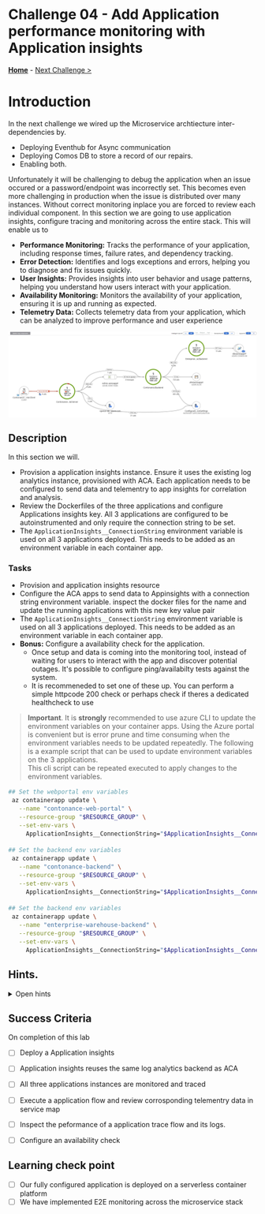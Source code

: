# Challenge 04 -  Add Application performance monitoring with Application insights  

**[Home](../../Readme.md)** - [Next Challenge >](../module-5/)

# Introduction 
In the next challenge we wired up the Microservice archtiecture inter-dependencies by.  
 * Deploying Eventhub for Async communication 
 * Deploying Comos DB to store a record of our repairs.  
 * Enabling both. 

Unfortunately it will be challenging to debug the application when an issue occured or a password/endpoint was incorrectly set. This becomes even more challenging in production when the issue is distributed over many instances. Without correct monitoring inplace you are forced to review each individual component. 
In this section we are going to use application insights, configure tracing and monitoring across the entire stack.  This will enable us to
- **Performance Monitoring:**  Tracks the performance of your application, including response times, failure rates, and dependency tracking.
- **Error Detection:** Identifies and logs exceptions and errors, helping you to diagnose and fix issues quickly.
- **User Insights:** Provides insights into user behavior and usage patterns, helping you understand how users interact with your application.
- **Availability Monitoring:** Monitors the availability of your application, ensuring it is up and running as expected.
- **Telemetry Data:** Collects telemetry data from your application, which can be analyzed to improve performance and user experience
 <img src="img/application_map.png" alt="workload"   style="display: block; margin: 0 auto;" />

## Description 
In this section we will. 
 - Provision a application insights instance. Ensure it uses the existing log analytics instance, provisioned with ACA. 
Each application needs to be configured to send data and telementry to app insights for correlation and analysis.
 - Review the Dockerfiles of the three applications and configure Applications insights key. All 3 applications are configured to be autoinstrumented and only require the connection string to be set.
 - The `ApplicationInsights__ConnectionString` environment variable is used on all 3 applications deployed. This needs to be added as an environment variable in each container app. 



### Tasks
 * Provision and application insights resource
 * Configure the ACA apps to send data to Appinsights with a connection string environment variable. inspect the docker files for the name and update the running applications with this new key value pair 
 * The `ApplicationInsights__ConnectionString` environment variable is used on all 3 applications deployed. This needs to be added as an environment variable in each container app.  
 *  **Bonus:** Configure a availability check for the application. 
    * Once setup and data is coming into the monitoring tool, instead of waiting for users to interact with the app and discover potential outages. It's possible to configure ping/availabilty tests against the system. 
    * It is recommeneded to set one of these up. You can perform a simple httpcode 200 check or perhaps check if theres a dedicated healthcheck to use
 
 > **Important**. It is **strongly** recommended to use  azure CLI to update the environment variables on your container apps. Using the Azure portal is convenient but is error prune and time consuming when the environment variables needs to be updated repeatedly. The following is a example script that can be used to update environment variables on the 3 applications.  
 This cli script can be repeated executed to apply changes to the environment variables.

 ```bash
## Set the webportal env variables 
  az containerapp update \
    --name "contonance-web-portal" \
    --resource-group "$RESOURCE_GROUP" \
    --set-env-vars \
      ApplicationInsights__ConnectionString="$ApplicationInsights__ConnectionString" 

## Set the backend env variables 
  az containerapp update \
    --name "contonance-backend" \
    --resource-group "$RESOURCE_GROUP" \
    --set-env-vars \
      ApplicationInsights__ConnectionString="$ApplicationInsights__ConnectionString" 

## Set the backend env variables 
  az containerapp update \
    --name "enterprise-warehouse-backend" \
    --resource-group "$RESOURCE_GROUP" \
    --set-env-vars \
      ApplicationInsights__ConnectionString="$ApplicationInsights__ConnectionString"
```

## Hints.  
<details>
  <summary> Open hints </summary>




**Links** 
* [App insights overview ](https://learn.microsoft.com/en-us/azure/azure-monitor/app/app-insights-overview)
* Telementry [Collection](https://learn.microsoft.com/en-us/azure/azure-monitor/app/opentelemetry-overview)
* Using App Insights, how do i use and [How to navigate](https://learn.microsoft.com/en-us/azure/azure-monitor/app/overview-dashboard)
* Lets create an [App Insights](https://learn.microsoft.com/en-us/azure/azure-monitor/app/create-workspace-resource?tabs=bicep)  in the portal
* Lets create and [App Insights](https://learn.microsoft.com/en-us/cli/azure/monitor/app-insights/component?view=azure-cli-latest#az-monitor-app-insights-component-create) in the CLI
* Configure the [connection string](https://learn.microsoft.com/en-us/azure/azure-monitor/app/sdk-connection-string?tabs=dotnet5)
* Dockerfile references. Where the Application insights connection string can be set 
  * [contonance-web-portal](../../src/Contonance.WebPortal/Server/Dockerfile)
  * [contonance-backend](../../src/Contonance.Backend/Dockerfile) 
  * [enterprise-warehouse-backend](../../src/EnterpriseWarehouse.Backend/Dockerfile)
* [App insights cli  ](https://learn.microsoft.com/en-us/cli/azure/monitor/app-insights?view=azure-cli-latest)
* [App insights quickstart]( https://learn.microsoft.com/en-us/azure/azure-monitor/app/create-workspace-resource?tabs=bicep)
* Choosing the same log analytics workspace as ACA
  <img src="img/sameworkspace.png" alt="workload"   style="display: block; margin: 0 auto;" />

## Create a Log analytics and App insights instance to monitor stack   
The app insights deployment should fullfil the following
 * Be based on kind=web
 * Should use a new or existing log analytics workspace. This workspace is where other components will send their logs 

</details>

## Success Criteria 
On completion of this lab
- [ ] Deploy a Application insights 
- [ ] Application insights reuses the same log analytics backend as ACA 
- [ ] All three applications instances are monitored and traced 
- [ ] Execute a application flow and review corrosponding telementry data in service map
- [ ] Inspect the peformance of a application trace flow and its logs.
- [ ] Configure an availability check 


## Learning check point 
  - [ ]  Our fully configured application is deployed on a serverless container platform 
  - [ ]  We have implemented E2E monitoring across the microservice stack